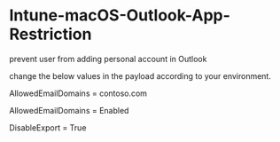 # Intune-macOS-Outlook-App-Restriction
prevent user from adding personal account in Outlook

change the below values in the payload according to your environment. 

AllowedEmailDomains = contoso.com 

AllowedEmailDomains = Enabled 

DisableExport = True
